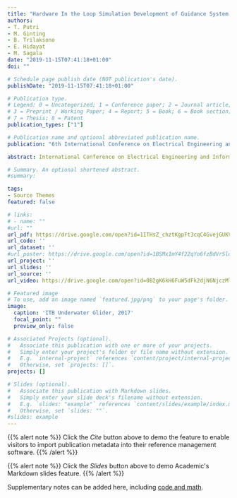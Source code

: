 ```yaml
---
title: "Hardware In the Loop Simulation Development of Guidance System for Autonomous Underwater Glider"
authors:
- T. Putri
- M. Ginting
- B. Trilaksono
- E. Hidayat
- M. Sagala
date: "2019-11-15T07:41:18+01:00"
doi: ""

# Schedule page publish date (NOT publication's date).
publishDate: "2019-11-15T07:41:18+01:00"

# Publication type.
# Legend: 0 = Uncategorized; 1 = Conference paper; 2 = Journal article;
# 3 = Preprint / Working Paper; 4 = Report; 5 = Book; 6 = Book section;
# 7 = Thesis; 8 = Patent
publication_types: ["1"]

# Publication name and optional abbreviated publication name.
publication: "6th International Conference on Electrical Engineering and Informatics (ICEEI)"

abstract: International Conference on Electrical Engineering and Informatics (ICEEI). Abstract. Autonomous Underwater Glider (AUG) as a high durability underwater vehicle is typically capable of extremely long missions in the ocean by tracking the desired waypoints using guidance system. Typical AUG's guidance system development requires many costly at-sea trials to evaluate the guidance ability. Simulation provides a cost-effective measure to carry out preliminary component and system testing, thereby reducing the number of potential failures in at-sea trials. This paper presents the Hardware in the Loop (HIL) simulation development of the guidance system for a class of AUG. Guidance through waypoints using Line of Sight (LOS) method guides the AUG to desired waypoints by adjusting the yaw angle. The LOS algorithm was implemented as executable code in BeagleBone Black board. HIL simulation can be simulated using the hardware component (BeagleBone Black) along with AUG's models which were built in MATLAB/SIMULINK. It provides the verification step of the AUG's guidance system before the real deployment in the ocean. The HIL simulation showed that LOS method was able to guide the AUG to desired waypoints despite simulated using some different waypoint schemes and under the effect of ocean currents as a disturbance.

# Summary. An optional shortened abstract.
#summary:

tags:
- Source Themes
featured: false

# links:
# - name: ""
#url: ""
url_pdf: https://drive.google.com/open?id=1ITHsZ_chztKgpFt3cqC4GvejGUKVXlGB
url_code: ''
url_dataset: ''
#url_poster: https://drive.google.com/open?id=1BSMx1mY4f22qYo6fzBdVrSlqiS1IRmYv
url_project: ''
url_slides: ''
url_source: ''
url_video: https://drive.google.com/open?id=0B2gK6kH6FuW5dFk2djN6NjczMlk

# Featured image
# To use, add an image named `featured.jpg/png` to your page's folder.
image:
  caption: 'ITB Underwater Glider, 2017'
  focal_point: ""
  preview_only: false

# Associated Projects (optional).
#   Associate this publication with one or more of your projects.
#   Simply enter your project's folder or file name without extension.
#   E.g. `internal-project` references `content/project/internal-project/index.md`.
#   Otherwise, set `projects: []`.
projects: []

# Slides (optional).
#   Associate this publication with Markdown slides.
#   Simply enter your slide deck's filename without extension.
#   E.g. `slides: "example"` references `content/slides/example/index.md`.
#   Otherwise, set `slides: ""`.
#slides: example
---
```


{{% alert note %}}
Click the *Cite* button above to demo the feature to enable visitors to import publication metadata into their reference management software.
{{% /alert %}}

{{% alert note %}}
Click the *Slides* button above to demo Academic's Markdown slides feature.
{{% /alert %}}

Supplementary notes can be added here, including [code and math](https://sourcethemes.com/academic/docs/writing-markdown-latex/).
